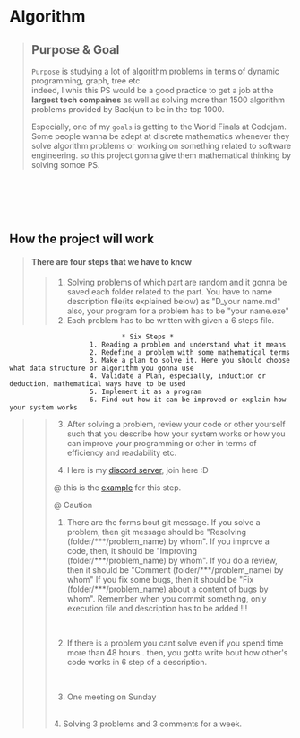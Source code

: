 # Algorithm

> ## Purpose & Goal
> `Purpose` is studying a lot of algorithm problems in terms of dynamic programming, graph, tree etc.  
> indeed, I whis this PS would be a good practice to get a job at the **largest tech compaines** as well as
> solving more than 1500 algorithm problems provided by Backjun to be in the top 1000.
> 
> Especially, one of my `goals` is getting to the World Finals at Codejam. Some people wanna be adept at discrete mathematics 
> whenever they solve algorithm problems or working on something related to software engineering. so this project gonna give them
> mathematical thinking by solving somoe PS.  


<br />
<br />
<br />
<br />
   
## How the project will work

> #### There are four steps that we have to know
>
>
>> 1. Solving problems of which part are random and it gonna be saved each folder related to the part. You have to name description file(its explained below) as "D_your name.md" also, your program for a problem has to be "your name.exe"
>> 2. Each problem has to be written with given a 6 steps file. 
>>	
```						  
							* Six Steps *
					1. Reading a problem and understand what it means
					2. Redefine a problem with some mathematical terms
					3. Make a plan to solve it. Here you should choose what data structure or algorithm you gonna use
					4. Validate a Plan, especially, induction or deduction, mathematical ways have to be used
					5. Implement it as a program
					6. Find out how it can be improved or explain how your system works 
```
>>
>> 3. After solving a problem, review your code or other yourself such that you describe how your system works or how you can improve your programming or other in terms of efficiency and readability etc.
>>
>> 4. Here is my [discord server](https://discord.gg/f3trPxu), join here :D
>>
>>
>> @ this is the [example](https://github.com/DevStevenLee/Algorithm/tree/master/BinarySearch/WeightLimit_1939) for this step.
>>
>>
>> @ Caution
>> 1. There are the forms bout git message. If you solve a problem, then git message should be "Resolving (folder/\*\*\*/problem_name) by whom". If you improve a code, then, it should be "Improving (folder/\*\*\*/problem_name) by whom". If you do a review, then it should be "Comment (folder/\*\*\*/problem_name) by whom" If you fix some bugs, then it should be "Fix (folder/\*\*\*/problem_name) about a content of bugs by whom". Remember when you commit something, only execution file and description has to be added !!!
>> <br />
>> 
>> 2. If there is a problem you cant solve even if you spend time more than 48 hours.. then, you gotta write bout how other's code works in 6 step of a description.
>> <br />
>>
>> 3. One meeting on Sunday
>> <br />
>> 4. Solving 3 problems and 3 comments for a week.
>>



